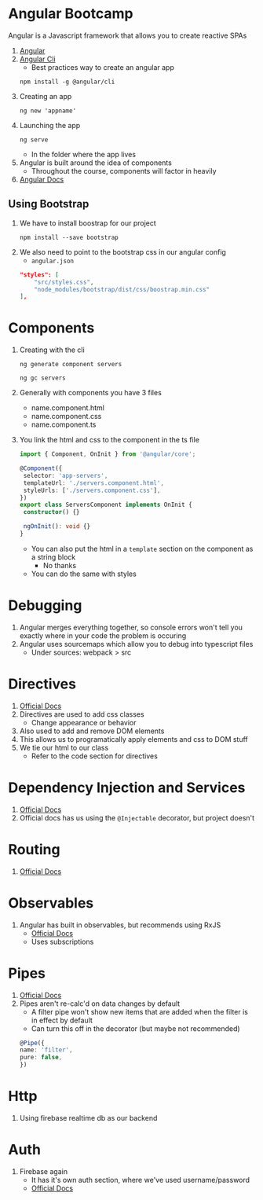 # Angular Bootcamp

Angular is a Javascript framework that allows you to create reactive SPAs

1. [Angular](https://angular.io/)
1. [Angular Cli](https://angular.io/cli)
   - Best practices way to create an angular app
   ```cli
   npm install -g @angular/cli
   ```
1. Creating an app
   ```
   ng new 'appname'
   ```
1. Launching the app
   ```
   ng serve
   ```
   - In the folder where the app lives
1. Angular is built around the idea of components
   - Throughout the course, components will factor in heavily
1. [Angular Docs](https://angular.io/guide/architecture)

## Using Bootstrap

1. We have to install boostrap for our project
   ```
   npm install --save bootstrap
   ```
1. We also need to point to the bootstrap css in our angular config
   - `angular.json`
   ```json
   "styles": [
       "src/styles.css",
       "node_modules/bootstrap/dist/css/boostrap.min.css"
   ],
   ```

# Components

1. Creating with the cli
   ```
   ng generate component servers
   ```
   ```
   ng gc servers
   ```
1. Generally with components you have 3 files
   - name.component.html
   - name.component.css
   - name.component.ts
1. You link the html and css to the component in the ts file

   ```ts
   import { Component, OnInit } from '@angular/core';

   @Component({
   	selector: 'app-servers',
   	templateUrl: './servers.component.html',
   	styleUrls: ['./servers.component.css'],
   })
   export class ServersComponent implements OnInit {
   	constructor() {}

   	ngOnInit(): void {}
   }
   ```

   - You can also put the html in a `template` section on the component as a string block
     - No thanks
   - You can do the same with styles

# Debugging

1. Angular merges everything together, so console errors won't tell you exactly where in your code the problem is occuring
1. Angular uses sourcemaps which allow you to debug into typescript files
   - Under sources: webpack > src

# Directives

1. [Official Docs](https://angular.io/guide/built-in-directives)
1. Directives are used to add css classes
   - Change appearance or behavior
1. Also used to add and remove DOM elements
1. This allows us to programatically apply elements and css to DOM stuff
1. We tie our html to our class
   - Refer to the code section for directives

# Dependency Injection and Services

1. [Official Docs](https://angular.io/guide/dependency-injection)
1. Official docs has us using the `@Injectable` decorator, but project doesn't

# Routing

1. [Official Docs](https://angular.io/guide/routing-overview)

# Observables

1. Angular has built in observables, but recommends using RxJS
   - [Official Docs](https://angular.io/guide/rx-library)
   - Uses subscriptions

# Pipes

1. [Official Docs](https://angular.io/guide/pipes-overview)
1. Pipes aren't re-calc'd on data changes by default
   - A filter pipe won't show new items that are added when the filter is in effect by default
   - Can turn this off in the decorator (but maybe not recommended)
   ```ts
   @Pipe({
   name: 'filter',
   pure: false,
   })
   ```

# Http

1. Using firebase realtime db as our backend

# Auth

1. Firebase again
   - It has it's own auth section, where we've used username/password
   - [Official Docs](https://firebase.google.com/docs/reference/rest/auth)
